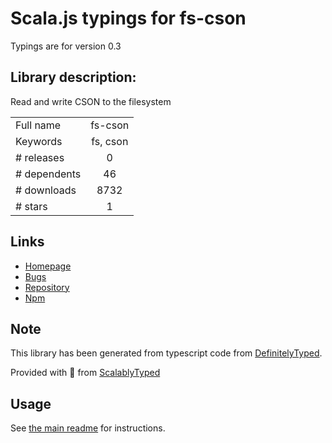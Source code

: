
# Scala.js typings for fs-cson

Typings are for version 0.3

## Library description:
Read and write CSON to the filesystem

|                    |                 |
| ------------------ | :-------------: |
| Full name          | fs-cson |
| Keywords           | fs, cson |
| # releases         | 0 |
| # dependents       | 46 |
| # downloads        | 8732 |
| # stars            | 1 |

## Links
- [Homepage](https://github.com/charlierudolph/fs-cson#readme)
- [Bugs](https://github.com/charlierudolph/fs-cson/issues)
- [Repository](https://github.com/charlierudolph/fs-cson)
- [Npm](https://www.npmjs.com/package/fs-cson)
    


## Note
This library has been generated from typescript code from [DefinitelyTyped](https://definitelytyped.org).

Provided with :purple_heart: from [ScalablyTyped](https://github.com/oyvindberg/ScalablyTyped)

## Usage
See [the main readme](../../readme.md) for instructions.


